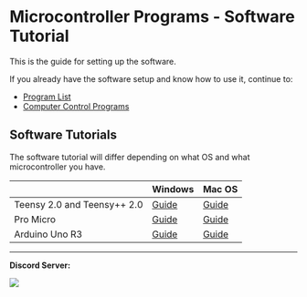 # Microcontroller Programs - Software Tutorial

This is the guide for setting up the software.

If you already have the software setup and know how to use it, continue to:
- [Program List](/Wiki/Programs/README.md)
- [Computer Control Programs](https://github.com/PokemonAutomation/ComputerControl/README.md)

## Software Tutorials

The software tutorial will differ depending on what OS and what microcontroller you have.

| | Windows | Mac OS |
| --- | --- | --- |
| Teensy 2.0 and Teensy++ 2.0 | [Guide](Windows-Teensy2.md) | [Guide](Mac-Teensy2.md) |
| Pro Micro | [Guide](Windows-ProMicro.md) | [Guide](Mac-ArduinoProMicro.md) |
| Arduino Uno R3 | [Guide](Windows-ArduinoUnoR3.md) | [Guide](Mac-ArduinoProMicro.md) |


<hr>

**Discord Server:** 

[<img src="https://canary.discordapp.com/api/guilds/695809740428673034/widget.png?style=banner2">](https://discord.gg/cQ4gWxN)


